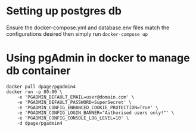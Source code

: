 # Setting up postgres db
Ensure the docker-compose.yml and database.env files match the configurations desired then simply run
```docker-compose up```

# Using pgAdmin in docker to manage db container
```
docker pull dpage/pgadmin4
docker run -p 80:80 \
    -e 'PGADMIN_DEFAULT_EMAIL=user@domain.com' \
    -e 'PGADMIN_DEFAULT_PASSWORD=SuperSecret' \
    -e 'PGADMIN_CONFIG_ENHANCED_COOKIE_PROTECTION=True' \
    -e 'PGADMIN_CONFIG_LOGIN_BANNER="Authorised users only!"' \
    -e 'PGADMIN_CONFIG_CONSOLE_LOG_LEVEL=10' \
    -d dpage/pgadmin4
 ```
